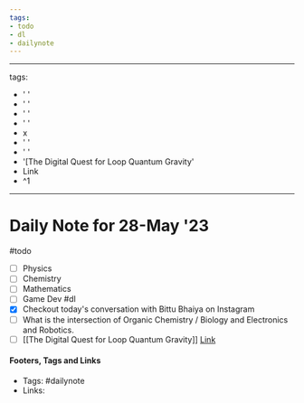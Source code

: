 ```yaml
---
tags:
- todo
- dl
- dailynote
---
```


---
tags:
- ' '
- ' '
- ' '
- ' '
- x
- ' '
- ' '
- '[The Digital Quest for Loop Quantum Gravity'
- Link
- ^1
---


# Daily Note for 28-May '23
#todo
- [ ] Physics
- [ ] Chemistry
- [ ] Mathematics
- [ ] Game Dev
#dl 
- [x] Checkout today's conversation with Bittu Bhaiya on Instagram
- [ ] What is the intersection of Organic Chemistry / Biology and Electronics and Robotics.
- [ ] [[The Digital Quest for Loop Quantum Gravity]] [Link](https://youtu.be/A7NTNkYPr9Q)

#### Footers, Tags and Links
- Tags: #dailynote 
- Links: 

[^1]: